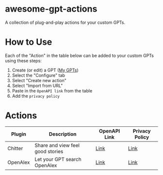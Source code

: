 # awesome-gpt-actions
A collection of plug-and-play actions for your custom GPTs.

# How to Use
Each of the "Action" in the table below can be added to your custom GPTs using these steps:
1. Create (or edit) a GPT ([My GPTs](https://chat.openai.com/gpts/discovery))
2. Select the "Configure" tab
3. Select "Create new action"
4. Select "Import from URL"
5. Paste in the `OpenAPI link` from the table
6. Add the `privacy policy`

# Actions
| Plugin | Description | OpenAPI Link | Privacy Policy |
| --- | ---| ---| --- |
| Chitter | Share and view feel good stories | [Link](https://codeontherocks.dev/openapi.yaml) | [Link](https://codeontherocks.dev/privacy-policy)|
| OpenAlex | Let your GPT search OpenAlex | [Link](/openapi/openalex.yaml) | [Link](https://codeontherocks.dev/privacy-policy)|
